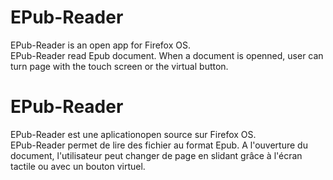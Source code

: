 EPub-Reader
===========

EPub-Reader is an open app for Firefox OS. <br/>
EPub-Reader read Epub document. When a document is openned, user can turn page 
with the touch screen or the virtual button.


EPub-Reader
===========

EPub-Reader est une aplicationopen source sur Firefox OS. <br/>
EPub-Reader permet de lire des fichier au format Epub. A l'ouverture du document,
l'utilisateur peut changer de page en slidant grâce à l'écran tactile ou avec un
bouton virtuel.

